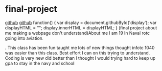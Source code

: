 <!--heading-->
# final-project
<!--Hayden Rains-->
[github](http://github.com)
[github](https://github.com/haydenrains/final-project/edit/master/finalREADME.md)
function() {
	var display = document.githubById('display');
	var displayHTML = ""; 
	display.innerHTML = displayHTML;
}
</script> 
(final project about me making a webpage don't understand)About me I am 19 In Naval rotc going into aviation.
</Body>. This class has been fun taught me lots of new things thought infotc 1040 was easier than this class.
Best effort I can on this trying to understand.
</1>Coding is very new
</2> did better than I thought I would
</3>trying hard to keep up gpa to stay in the navy and school
</body>

